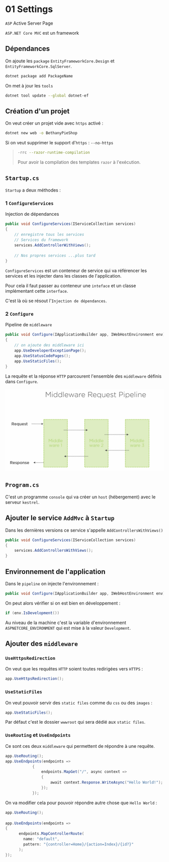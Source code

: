 # 01 Settings

`ASP` Active Server Page

`ASP.NET Core MVC` est un framework



## Dépendances

On ajoute les `package` `EntityFrameworkCore.Design` et `EntityFrameworkCore.SqlServer`.

```bash
dotnet package add PackageName
```

On met à jour les `tools`

```bash
dotnet tool update --global dotnet-ef
```





## Création d'un projet

On veut créer un projet vide avec `https` activé :

```bash
dotnet new web -o BethanyPieShop
```

Si on veut supprimer le support d'`https` : `--no-https`

> ```bash
> -rrc --razor-runtime-compilation
> ```
>
> Pour avoir la compilation des templates `razor` à l'exécution.



## `Startup.cs`

`Startup` a deux méthodes :

### 1 `ConfigureServices`

Injection de dépendances

```cs
public void ConfigureServices(IServiceCollection services)
{
    // enregistre tous les services
    // Services du framework
    services.AddControllerWithViews();
    
    // Nos propres services ...plus tard
}
```

`ConfigureServices` est un conteneur de service qui va référencer les services et les injecter dans les classes de l'application.

Pour cela il faut passer au conteneur une `inteface` et un classe implémentant cette `interface`.

C'est là où se résout l'`Injection de dépendances`.



### 2 `Configure`

Pipeline de `middleware`

```cs
public void Configure(IApplicationBuilder app, IWebHostEnvironment env)
{
	// on ajoute des middleware ici
    app.UseDeveloperExceptionPage();
    app.UseStatusCodePages();
    app.UseStaticFiles();
}
```

La requête et la réponse `HTTP` parcourent l'ensemble des `middleware` définis dans `Configure`.

<img src="assets/middle-ware-pipeline.png" alt="middle-ware-pipeline" style="zoom:50%;" />



## `Program.cs`

C'est un programme `console` qui va créer un `host` (hébergement) avec le serveur `kestrel`.



## Ajouter le service `AddMvc` à `Startup`

Dans les dernières versions ce service s'appelle `AddControllersWithViews()`

```cs
public void ConfigureServices(IServiceCollection services)
{
    services.AddControllersWithViews();
}
```



## Environnement de l'application

Dans le `pipeline` on injecte l'environnement :

```cs
public void Configure(IApplicationBuilder app, IWebHostEnvironment env)
```

On peut alors vérifier si on est bien en développement :

```cs
if (env.IsDevelopment())
```

Au niveau de la machine c'est la variable d'environnement `ASPNETCORE_ENVIRONMENT` qui est mise à la valeur `Development`.



## Ajouter des `middleware`

### `UseHttpsRedirection`

On veut que les requêtes `HTTP` soient toutes redirigées vers `HTTPS` :

```cs
app.UseHttpsRedirection();
```



### `UseStaticFiles`

On veut pouvoir servir des `static files` comme du `css` ou des `images` :

```cs
app.UseStaticFiles();
```

Par défaut c'est le dossier `wwwroot` qui sera dédié aux `static files`.



### `UseRouting` et `UseEndpoints`

Ce sont ces deux `middleware` qui permettent de répondre à une requête.

```cs
app.UseRouting();
app.UseEndpoints(endpoints =>
            {
                endpoints.MapGet("/", async context =>
                {
                    await context.Response.WriteAsync("Hello World!");
                });
            });
```

On va modifier cela pour pouvoir répondre autre chose que `Hello World` :

```cs
app.UseRouting();

app.UseEndpoints(endpoints =>
{
      endpoints.MapControllerRoute(
      	name: "default",
        pattern: "{controller=Home}/{action=Index}/{id?}"
      );          
});
```

